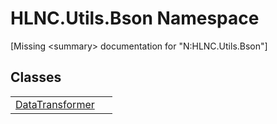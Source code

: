 # HLNC.Utils.Bson Namespace


\[Missing &lt;summary&gt; documentation for "N:HLNC.Utils.Bson"\]



## Classes
<table>
<tr>
<td><a href="T_HLNC_Utils_Bson_DataTransformer">DataTransformer</a></td>
<td> </td></tr>
</table>